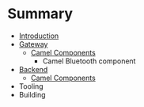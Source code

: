 # Summary

* [Introduction](README.md)
* [Gateway](gateway/gateway.md)
   * [Camel Components](gateway/camel_components/camel_components.md)
       * Camel Bluetooth component
* [Backend](backend/backend.md)
   * [Camel Components](backend/camel_components/camel_components.md)
* Tooling
* Building

